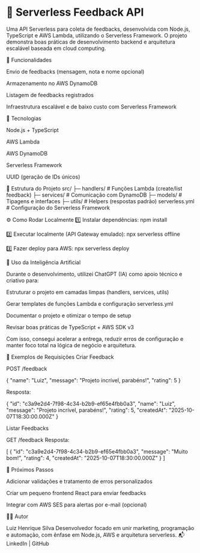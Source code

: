 ﻿# 🧠 Serverless Feedback API

Uma API Serverless para coleta de feedbacks, desenvolvida com Node.js, TypeScript e AWS Lambda, utilizando o Serverless Framework.
O projeto demonstra boas práticas de desenvolvimento backend e arquitetura escalável baseada em cloud computing.

🚀 Funcionalidades

Envio de feedbacks (mensagem, nota e nome opcional)

Armazenamento no AWS DynamoDB

Listagem de feedbacks registrados

Infraestrutura escalável e de baixo custo com Serverless Framework

🧩 Tecnologias

Node.js + TypeScript

AWS Lambda

AWS DynamoDB

Serverless Framework

UUID (geração de IDs únicos)

📁 Estrutura do Projeto
src/
├─ handlers/        # Funções Lambda (create/list feedback)
├─ services/        # Comunicação com DynamoDB
├─ models/          # Tipagens e interfaces
├─ utils/           # Helpers (respostas padrão)
serverless.yml      # Configuração do Serverless Framework

⚙️ Como Rodar Localmente
1️⃣ Instalar dependências:
npm install

2️⃣ Executar localmente (API Gateway emulado):
npx serverless offline

3️⃣ Fazer deploy para AWS:
npx serverless deploy

🧠 Uso da Inteligência Artificial

Durante o desenvolvimento, utilizei ChatGPT (IA) como apoio técnico e criativo para:

Estruturar o projeto em camadas limpas (handlers, services, utils)

Gerar templates de funções Lambda e configuração serverless.yml

Documentar o projeto e otimizar o tempo de setup

Revisar boas práticas de TypeScript + AWS SDK v3

Com isso, consegui acelerar a entrega, reduzir erros de configuração e manter foco total na lógica de negócio e arquitetura.

📡 Exemplos de Requisições
Criar Feedback

POST /feedback

{
  "name": "Luiz",
  "message": "Projeto incrível, parabéns!",
  "rating": 5
}


Resposta:

{
  "id": "c3a9e2d4-7f98-4c34-b2b9-ef65e4fbb0a3",
  "name": "Luiz",
  "message": "Projeto incrível, parabéns!",
  "rating": 5,
  "createdAt": "2025-10-07T18:30:00.000Z"
}

Listar Feedbacks

GET /feedback
Resposta:

[
  {
    "id": "c3a9e2d4-7f98-4c34-b2b9-ef65e4fbb0a3",
    "message": "Muito bom!",
    "rating": 4,
    "createdAt": "2025-10-07T18:30:00.000Z"
  }
]

🔮 Próximos Passos

Adicionar validações e tratamento de erros personalizados

Criar um pequeno frontend React para enviar feedbacks

Integrar com AWS SES para alertas por e-mail (opcional)

👨‍💻 Autor

Luiz Henrique Silva
Desenvolvedor focado em unir marketing, programação e automação, com ênfase em Node.js, AWS e arquitetura serverless.
📬 LinkedIn
 | GitHub
